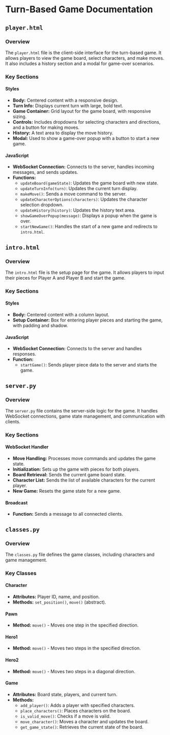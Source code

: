 # Turn-Based Game Documentation

## `player.html`

### Overview
The `player.html` file is the client-side interface for the turn-based game. It allows players to view the game board, select characters, and make moves. It also includes a history section and a modal for game-over scenarios.

### Key Sections

#### Styles
- **Body:** Centered content with a responsive design.
- **Turn Info:** Displays current turn with large, bold text.
- **Game Container:** Grid layout for the game board, with responsive sizing.
- **Controls:** Includes dropdowns for selecting characters and directions, and a button for making moves.
- **History:** A text area to display the move history.
- **Modal:** Used to show a game-over popup with a button to start a new game.

#### JavaScript
- **WebSocket Connection:** Connects to the server, handles incoming messages, and sends updates.
- **Functions:**
  - `updateBoard(gameState)`: Updates the game board with new state.
  - `updateTurnInfo(turn)`: Updates the current turn display.
  - `makeMove()`: Sends a move command to the server.
  - `updateCharacterOptions(characters)`: Updates the character selection dropdown.
  - `updateHistory(history)`: Updates the history text area.
  - `showGameOverPopup(message)`: Displays a popup when the game is over.
  - `startNewGame()`: Handles the start of a new game and redirects to `intro.html`.

## `intro.html`

### Overview
The `intro.html` file is the setup page for the game. It allows players to input their pieces for Player A and Player B and start the game.

### Key Sections

#### Styles
- **Body:** Centered content with a column layout.
- **Setup Container:** Box for entering player pieces and starting the game, with padding and shadow.

#### JavaScript
- **WebSocket Connection:** Connects to the server and handles responses.
- **Function:**
  - `startGame()`: Sends player piece data to the server and starts the game.

## `server.py`

### Overview
The `server.py` file contains the server-side logic for the game. It handles WebSocket connections, game state management, and communication with clients.

### Key Sections

#### WebSocket Handler
- **Move Handling:** Processes move commands and updates the game state.
- **Initialization:** Sets up the game with pieces for both players.
- **Board Retrieval:** Sends the current game board state.
- **Character List:** Sends the list of available characters for the current player.
- **New Game:** Resets the game state for a new game.

#### Broadcast
- **Function:** Sends a message to all connected clients.

## `classes.py`

### Overview
The `classes.py` file defines the game classes, including characters and game management.

### Key Classes

#### Character
- **Attributes:** Player ID, name, and position.
- **Methods:** `set_position()`, `move()` (abstract).

#### Pawn
- **Method:** `move()` - Moves one step in the specified direction.

#### Hero1
- **Method:** `move()` - Moves two steps in the specified direction.

#### Hero2
- **Method:** `move()` - Moves two steps in a diagonal direction.

#### Game
- **Attributes:** Board state, players, and current turn.
- **Methods:**
  - `add_player()`: Adds a player with specified characters.
  - `place_characters()`: Places characters on the board.
  - `is_valid_move()`: Checks if a move is valid.
  - `move_character()`: Moves a character and updates the board.
  - `get_game_state()`: Retrieves the current state of the board.
